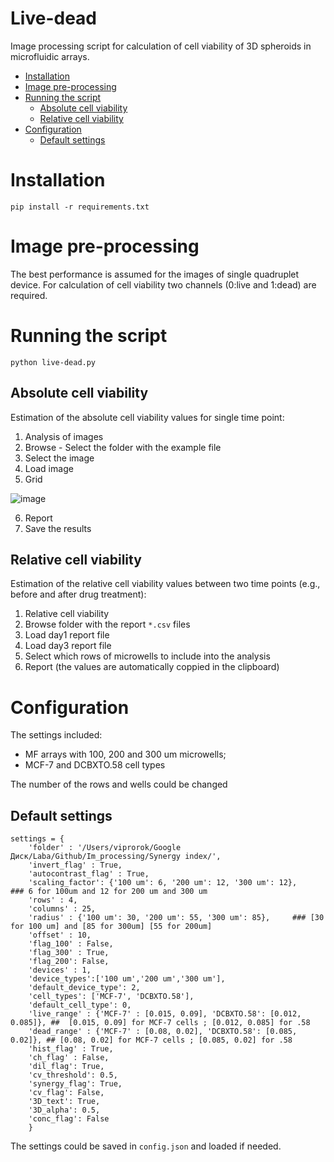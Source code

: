 # Live-dead
Image processing script for calculation of cell viability of 3D spheroids in microfluidic arrays. 
- [Installation](#installation)
- [Image pre-processing](#image-pre-processing)
- [Running the script](#running-the-script)
  * [Absolute cell viability](#absolute-cell-viability)
  * [Relative cell viability](#relative-cell-viability)
- [Configuration](#configuration)
  * [Default settings](#default-settings)



# Installation
```
pip install -r requirements.txt
```
# Image pre-processing
The best performance is assumed for the images of single quadruplet device. For calculation of cell viability two channels (0:live and 1:dead) are required.

# Running the script
```
python live-dead.py
```
## Absolute cell viability
Estimation of the absolute cell viability values for single time point:
1.	Analysis of images
2.	Browse - Select the folder with the example file
3.	Select the image
4.	Load image
5.	Grid 

![image](https://user-images.githubusercontent.com/61687224/188294128-f41547ca-cae6-47fb-8912-bdc4f78e01b9.png)

6. Report
7.	Save the results

## Relative cell viability
Estimation of the relative cell viability values between two time points (e.g., before and after drug treatment):
1. Relative cell viability
2. Browse folder with the report ```*.csv``` files
3. Load day1 report file
3. Load day3 report file
4. Select which rows of microwells to include into the analysis
5. Report (the values are automatically coppied in the clipboard)

# Configuration 
The settings included:
- MF arrays with 100, 200 and 300 um microwells;
- MCF-7 and DCBXTO.58 cell types

The number of the rows and wells could be changed

## Default settings
```
settings = {
    'folder' : '/Users/viprorok/Google Диск/Laba/Github/Im_processing/Synergy index/',
    'invert_flag' : True,
    'autocontrast_flag' : True,
    'scaling_factor': {'100 um': 6, '200 um': 12, '300 um': 12},       ### 6 for 100um and 12 for 200 um and 300 um
    'rows' : 4,
    'columns' : 25,
    'radius' : {'100 um': 30, '200 um': 55, '300 um': 85},     ### [30 for 100 um] and [85 for 300um] [55 for 200um]
    'offset' : 10,
    'flag_100' : False,
    'flag_300' : True,
    'flag_200': False,
    'devices' : 1,
    'device_types':['100 um','200 um','300 um'],
    'default_device_type': 2,
    'cell_types': ['MCF-7', 'DCBXTO.58'],
    'default_cell_type': 0,
    'live_range' : {'MCF-7' : [0.015, 0.09], 'DCBXTO.58': [0.012, 0.085]}, ##  [0.015, 0.09] for MCF-7 cells ; [0.012, 0.085] for .58
    'dead_range' : {'MCF-7' : [0.08, 0.02], 'DCBXTO.58': [0.085, 0.02]}, ## [0.08, 0.02] for MCF-7 cells ; [0.085, 0.02] for .58
    'hist_flag' : True,
    'ch_flag' : False,
    'dil_flag': True,
    'cv_threshold': 0.5,
    'synergy_flag': True,
    'cv_flag': False, 
    '3D_text': True,
    '3D_alpha': 0.5,
    'conc_flag': False
    }
```

The settings could be saved in ```config.json``` and loaded if needed.
